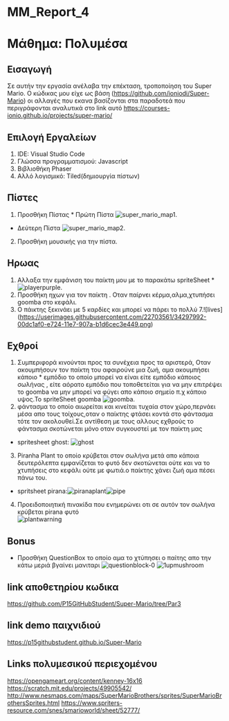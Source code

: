 # MM_Report_4
# Μάθημα: Πολυμέσα

## Εισαγωγή
Σε αυτήν την εργασία ανέλαβα την επέκταση, τροποποίηση του Super Mario. Ο κώδικας μου είχε ως βάση  (https://github.com/ioniodi/Super-Mario) οι αλλαγές που εκανα βασίζονται στα παραδοτεά που περιγράφονται αναλυτικά στο link αυτό https://courses-ionio.github.io/projects/super-mario/

## Επιλογή Εργαλείων
 1. IDE: Visual Studio Code
 2. Γλώσσα προγραμματισμού: Javascript
 3. Βιβλιοθήκη Phaser
 4. Αλλό λογισμικό: Tiled(δημιουργία πίστων)
 
 ## Πίστες
   1. Προσθήκη Πίστας
    * Πρώτη Πίστα
   ![super_mario_map1](https://user-images.githubusercontent.com/22703561/34296978-0ad9a6f4-e71e-11e7-9a63-9ed1eadeaac9.png).
   *  Δεύτερη Πίστα
   ![super_mario_map2](https://user-images.githubusercontent.com/22703561/34296979-0af81f08-e71e-11e7-801b-2e414837bc72.png).
   2. Προσθήκη μουσικής για την πίστα.
  
  ## Ηρωας
   1. Αλλαξα την εμφάνιση του παίκτη μου με το παρακάτω spriteSheet * ![playerpurple](https://user-images.githubusercontent.com/22703561/34297275-e5f86292-e71f-11e7-9fdb-a67157174a6a.png).
   2. Προσθήκη ηχων για τον παίκτη . Οταν παίρνει κέρμα,αλμα,χτυπήσει goomba στο κεφάλι.
   3. Ο πάικτης ξεκινάει με 5 καρδίες και μπορεί να πάρει το πολλύ 7.![lives] (https://userimages.githubusercontent.com/22703561/34297992-00dc1af0-e724-11e7-907a-b1d6cec3e449.png)
  
    
 ## Εχθροί 
   1. Συμπεριφορά  κινούνται προς τα συνέχεια προς τα αριστερά, Οταν ακουμπήσουν τον παίκτη του αφαιρούνε μια ζωή, αμα ακουμπήσει κάποιο     * εμπόδιο το οποίο μπορεί να είναι είτε εμπόδιο κάποιος σωλήνας , είτε αόρατο εμπόδιο που τοποθετείται για να μην επιτρέψει το goomba να μην μπορεί να φύγει απο κάποιο σημείο π.χ κάποιο υψος.Το spriteSheet goomba ![goomba](https://user-images.githubusercontent.com/22703561/34297403-a57c2446-e720-11e7-8d98-dfd4084d4c4d.png).
   2. φάντασμα το οποίο αιωρείται και κινείται τυχαία στον χώρο,περνάει μέσα απο τους τοίχους,οταν ο παίκτης φτάσει κοντά στο φάντασμα
τότε τον ακολουθεί.Σε αντίθεση με τους αλλους εχθρούς το φάντασμα σκοτώνεται μόνο οταν συγκουστεί με τον παίκτη μας
* spritesheet ghost: ![ghost](https://user-images.githubusercontent.com/22703561/33543170-b28062d8-d8de-11e7-8ab2-6bd75f76db15.png)

3. Piranha Plant το οποίο κρύβεται στον σωλήνα μετά απο κάποια δευτερόλεπτα εμφανίζεται το φυτό δεν σκοτώνεται ούτε και να το 
χτυπήσεις στο κεφάλι ούτε με φωτιά.ο παίκτης χάνει ζωή αμα πέσει πάνω του.
 * spritsheet pirana:![piranaplant](https://user-images.githubusercontent.com/22703561/33653633-53b103cc-da76-11e7-8cb3-b9ae8b4009f9.gif)![pipe](https://user-images.githubusercontent.com/22703561/34297761-b992ad36-e722-11e7-90ca-b08e7fd00814.png)

4. Προειδοποιητική πινακίδα που ενημερώνει οτι σε αυτόν τον σωλήνα κρύβεται pirana φυτό  
![plantwarning](https://user-images.githubusercontent.com/22703561/33543562-2bd6ff10-d8e0-11e7-8684-dbdc5f940555.png)
 
 ## Bonus 
 * Προσθήκη QuestionBox το οποίο αμα το χτύπησει ο παίτης απο την κάτω μεριά βγαίνει μανιταρι
![questionblock-0](https://user-images.githubusercontent.com/22703561/33657111-ec4129e6-da80-11e7-8dc8-31c2b29d66b0.png)
![1upmushroom](https://user-images.githubusercontent.com/22703561/33657176-1fcac4de-da81-11e7-9c6f-14de0a84a6f6.png)
 

## link αποθετηρίου κωδικα
https://github.com/P15GitHubStudent/Super-Mario/tree/Par3
## link demo παιχνιδιού
https://p15githubstudent.github.io/Super-Mario


## Links πολυμεσικού περιεχομένου 
https://opengameart.org/content/kenney-16x16
https://scratch.mit.edu/projects/49905542/
http://www.nesmaps.com/maps/SuperMarioBrothers/sprites/SuperMarioBrothersSprites.html
https://www.spriters-resource.com/snes/smarioworld/sheet/52777/
